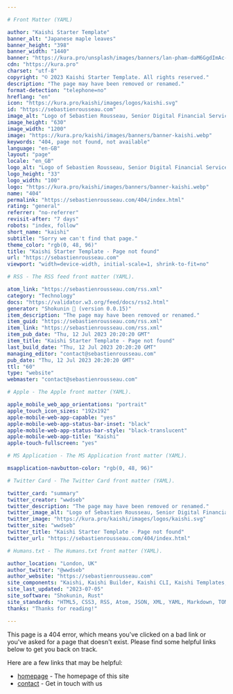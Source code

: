 ```yaml
---

# Front Matter (YAML)

author: "Kaishi Starter Template"
banner_alt: "Japanese maple leaves"
banner_height: "398"
banner_width: "1440"
banner: "https://kura.pro/unsplash/images/banners/lan-pham-daM6GgdImAc-unsplash.jpg"
cdn: "https://kura.pro"
charset: "utf-8"
copyright: "© 2023 Kaishi Starter Template. All rights reserved."
description: "The page may have been removed or renamed."
format-detection: "telephone=no"
hreflang: "en"
icon: "https://kura.pro/kaishi/images/logos/kaishi.svg"
id: "https://sebastienrousseau.com"
image_alt: "Logo of Sebastien Rousseau, Senior Digital Financial Services Consultant"
image_height: "630"
image_width: "1200"
image: "https://kura.pro/kaishi/images/banners/banner-kaishi.webp"
keywords: "404, page not found, not available"
language: "en-GB"
layout: "page"
locale: "en_GB"
logo_alt: "Logo of Sebastien Rousseau, Senior Digital Financial Services Consultant"
logo_height: "33"
logo_width: "100"
logo: "https://kura.pro/kaishi/images/banners/banner-kaishi.webp"
name: "404"
permalink: "https://sebastienrousseau.com/404/index.html"
rating: "general"
referrer: "no-referrer"
revisit-after: "7 days"
robots: "index, follow"
short_name: "kaishi"
subtitle: "Sorry we can't find that page."
theme_color: "rgb(0, 48, 96)"
title: "Kaishi Starter Template - Page not found"
url: "https://sebastienrousseau.com"
viewport: "width=device-width, initial-scale=1, shrink-to-fit=no"

# RSS - The RSS feed front matter (YAML).

atom_link: "https://sebastienrousseau.com/rss.xml"
category: "Technology"
docs: "https://validator.w3.org/feed/docs/rss2.html"
generator: "Shokunin 🦀 (version 0.0.15)"
item_description: "The page may have been removed or renamed."
item_guid: "https://sebastienrousseau.com/rss.xml"
item_link: "https://sebastienrousseau.com/rss.xml"
item_pub_date: "Thu, 12 Jul 2023 20:20:20 GMT"
item_title: "Kaishi Starter Template - Page not found"
last_build_date: "Thu, 12 Jul 2023 20:20:20 GMT"
managing_editor: "contact@sebastienrousseau.com"
pub_date: "Thu, 12 Jul 2023 20:20:20 GMT"
ttl: "60"
type: "website"
webmaster: "contact@sebastienrousseau.com"

# Apple - The Apple front matter (YAML).

apple_mobile_web_app_orientations: "portrait"
apple_touch_icon_sizes: "192x192"
apple-mobile-web-app-capable: "yes"
apple-mobile-web-app-status-bar-inset: "black"
apple-mobile-web-app-status-bar-style: "black-translucent"
apple-mobile-web-app-title: "Kaishi"
apple-touch-fullscreen: "yes"

# MS Application - The MS Application front matter (YAML).

msapplication-navbutton-color: "rgb(0, 48, 96)"

# Twitter Card - The Twitter Card front matter (YAML).

twitter_card: "summary"
twitter_creator: "wwdseb"
twitter_description: "The page may have been removed or renamed."
twitter_image_alt: "Logo of Sebastien Rousseau, Senior Digital Financial Services Consultant"
twitter_image: "https://kura.pro/kaishi/images/logos/kaishi.svg"
twitter_site: "wwdseb"
twitter_title: "Kaishi Starter Template - Page not found"
twitter_url: "https://sebastienrousseau.com/404/index.html"

# Humans.txt - The Humans.txt front matter (YAML).

author_location: "London, UK"
author_twitter: "@wwdseb"
author_website: "https://sebastienrousseau.com"
site_components: "Kaishi, Kaishi Builder, Kaishi CLI, Kaishi Templates, Kaishi Themes"
site_last_updated: "2023-07-05"
site_software: "Shokunin, Rust"
site_standards: "HTML5, CSS3, RSS, Atom, JSON, XML, YAML, Markdown, TOML"
thanks: "Thanks for reading!"

---
```


This page is a 404 error, which means you've clicked on a bad link or you've
asked for a page that doesn't exist. Please find some helpful links below to
get you back on track.

Here are a few links that may be helpful:

- [homepage](/) - The homepage of this site
- [contact](/contact/) - Get in touch with us
